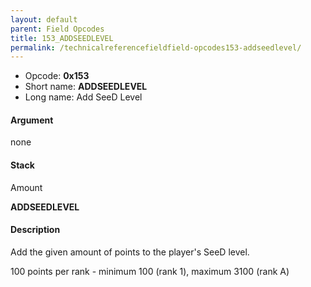 ```yaml
---
layout: default
parent: Field Opcodes
title: 153_ADDSEEDLEVEL
permalink: /technicalreferencefieldfield-opcodes153-addseedlevel/
---
```


-   Opcode: **0x153**
-   Short name: **ADDSEEDLEVEL**
-   Long name: Add SeeD Level

#### Argument

none

#### Stack

  
Amount

**ADDSEEDLEVEL**

#### Description

Add the given amount of points to the player's SeeD level.

100 points per rank - minimum 100 (rank 1), maximum 3100 (rank A)
